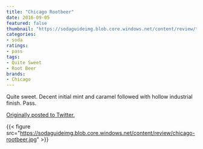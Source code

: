 ```yaml
---
title: "Chicago Rootbeer"
date: 2016-09-05
featured: false
thumbnail: "https://sodaguideimg.blob.core.windows.net/content/review/thumbs/chicago-rootbeer.jpg"
categories:
- soda
ratings:
- pass
tags:
- Quite Sweet
- Root Beer
brands:
- Chicago
---
```


Quite sweet. Decent initial mint and caramel followed with hollow industrial finish. Pass.

[Originally posted to Twitter.](https://twitter.com/Cavorter/status/772851221581271040)

{{< figure src="https://sodaguideimg.blob.core.windows.net/content/review/chicago-rootbeer.jpg" >}}

